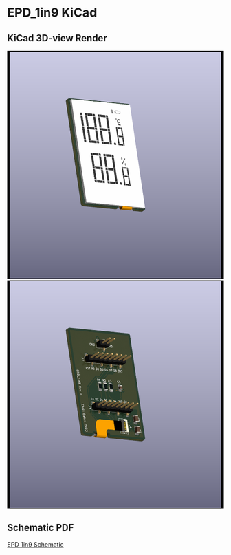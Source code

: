 # EPD_1in9 KiCad

## KiCad 3D-view Render
![KiCad 3D-view Render Front](../../doc/renders/kicad_render_front.png)
![KiCad 3D-view Render Back](../../doc/renders/kicad_render_back.png)

## Schematic PDF
[EPD_1in9 Schematic](EPD_1in9_schematic.pdf)

